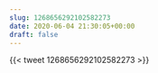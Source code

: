 ```yaml
---
slug: 1268656292102582273
date: 2020-06-04 21:30:05+00:00
draft: false
---
```


{{< tweet 1268656292102582273 >}}
